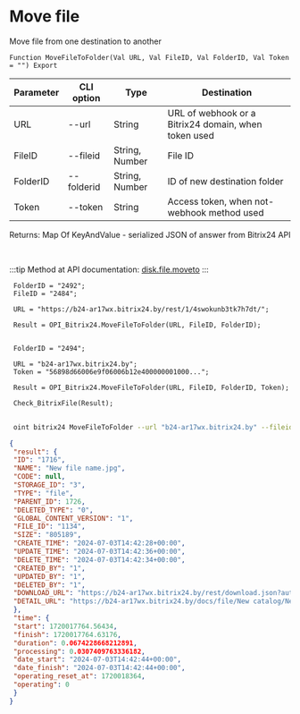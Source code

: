 ﻿---
sidebar_position: 9
---

# Move file
 Move file from one destination to another



`Function MoveFileToFolder(Val URL, Val FileID, Val FolderID, Val Token = "") Export`

 | Parameter | CLI option | Type | Destination |
 |-|-|-|-|
 | URL | --url | String | URL of webhook or a Bitrix24 domain, when token used |
 | FileID | --fileid | String, Number | File ID |
 | FolderID | --folderid | String, Number | ID of new destination folder |
 | Token | --token | String | Access token, when not-webhook method used |

 
 Returns: Map Of KeyAndValue - serialized JSON of answer from Bitrix24 API

<br/>

:::tip
Method at API documentation: [disk.file.moveto](https://dev.1c-bitrix.ru/rest_help/disk/file/disk_file_moveto.php)
:::
<br/>


```bsl title="Code example"
 FolderID = "2492";
 FileID = "2484";
 
 URL = "https://b24-ar17wx.bitrix24.by/rest/1/4swokunb3tk7h7dt/";
 
 Result = OPI_Bitrix24.MoveFileToFolder(URL, FileID, FolderID);
 
 
 FolderID = "2494";
 
 URL = "b24-ar17wx.bitrix24.by";
 Token = "56898d66006e9f06006b12e400000001000...";
 
 Result = OPI_Bitrix24.MoveFileToFolder(URL, FileID, FolderID, Token);
 
 Check_BitrixFile(Result);
```
	


```sh title="CLI command example"
 
 oint bitrix24 MoveFileToFolder --url "b24-ar17wx.bitrix24.by" --fileid "2484" --folderid "2494" --token "56898d66006e9f06006b12e400000001000..."

```

```json title="Result"
{
 "result": {
 "ID": "1716",
 "NAME": "New file name.jpg",
 "CODE": null,
 "STORAGE_ID": "3",
 "TYPE": "file",
 "PARENT_ID": 1726,
 "DELETED_TYPE": "0",
 "GLOBAL_CONTENT_VERSION": "1",
 "FILE_ID": "1134",
 "SIZE": "805189",
 "CREATE_TIME": "2024-07-03T14:42:28+00:00",
 "UPDATE_TIME": "2024-07-03T14:42:36+00:00",
 "DELETE_TIME": "2024-07-03T14:42:34+00:00",
 "CREATED_BY": "1",
 "UPDATED_BY": "1",
 "DELETED_BY": "1",
 "DOWNLOAD_URL": "https://b24-ar17wx.bitrix24.by/rest/download.json?auth=fe708566006e9f06006b12e4000000010000076fcba303ea853529aed2cefade1444b3&token=disk%7CaWQ9MTcxNiZfPUtKOGRTc3BCNmFoWDN3bjdXVVJzV2FEbWdrOXNOQk5K%7CImRvd25sb2FkfGRpc2t8YVdROU1UY3hOaVpmUFV0S09HUlRjM0JDTm1Gb1dETjNiamRYVlZKelYyRkViV2RyT1hOT1FrNUt8ZmU3MDg1NjYwMDZlOWYwNjAwNmIxMmU0MDAwMDAwMDEwMDAwMDc2ZmNiYTMwM2VhODUzNTI5YWVkMmNlZmFkZTE0NDRiMyI%3D.TUnzDUP0VCd8GRkzGSamf6aYWKIRqoB9Fpi6xFrBwBA%3D",
 "DETAIL_URL": "https://b24-ar17wx.bitrix24.by/docs/file/New catalog/New subfolder/New file name.jpg"
 },
 "time": {
 "start": 1720017764.56434,
 "finish": 1720017764.63176,
 "duration": 0.0674228668212891,
 "processing": 0.0307409763336182,
 "date_start": "2024-07-03T14:42:44+00:00",
 "date_finish": "2024-07-03T14:42:44+00:00",
 "operating_reset_at": 1720018364,
 "operating": 0
 }
}
```
